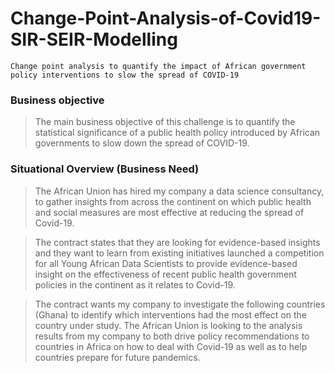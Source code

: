 # Change-Point-Analysis-of-Covid19-SIR-SEIR-Modelling

`Change point analysis to quantify the impact of African government policy interventions to slow the spread of COVID-19`

### Business objective

> The main business objective of this challenge is to quantify the statistical significance of a public health policy introduced by African governments to slow down the spread of COVID-19.

### Situational Overview (Business Need)

> The African Union has hired my company a data science consultancy, to gather insights from across the continent on  which public health and social measures are most effective at reducing the spread of Covid-19. 

> The contract states that they are looking for evidence-based insights and they want to learn from existing initiatives launched a competition for all Young African Data Scientists to provide evidence-based insight on the effectiveness of recent public health government policies in the continent as it relates to Covid-19. 

> The contract wants my company to investigate the following countries (Ghana) to identify which interventions had the most effect on the country under study.  The African Union is looking to the analysis results from my company to both drive policy recommendations to countries in Africa on how to deal with Covid-19 as well as to help countries prepare for future pandemics.
